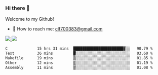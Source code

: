 ### Hi there 👋

<!--
**clingfei/clingfei** is a ✨ _special_ ✨ repository because its `README.md` (this file) appears on your GitHub profile.

Here are some ideas to get you started:

- 🔭 I’m currently working on ...
- 🌱 I’m currently learning ...
- 👯 I’m looking to collaborate on ...
- 🤔 I’m looking for help with ...
- 💬 Ask me about ...
- 📫 How to reach me: ...
- 😄 Pronouns: ...
- ⚡ Fun fact: ...
-->
Welcome to my Github!
- 📧 How to reach me: clf700383@gmail.com

<a href="https://github.com/anuraghazra/github-readme-stats">
  <img src="https://github-readme-stats.vercel.app/api?username=clingfei&count_private=true&show_icons=true&include_all_commits=true&line_height=21&hide_border=true&repo=github-readme-stats" />
</a>
<a href="https://github.com/anuraghazra/convoychat">
  <img src="https://github-readme-stats.vercel.app/api/top-langs/?username=clingfei&hide=Tcl,Perl,Makefile,CSS,HTML,Yacc,Lex,Verilog&langs_count=6&layout=compact&hide_border=true&repo=convoychat" />
</a>

<!--START_SECTION:waka-->

```txt
C             15 hrs 31 mins  ██████████████████████▓░░   90.79 %
Text          36 mins         █░░░░░░░░░░░░░░░░░░░░░░░░   03.60 %
Makefile      19 mins         ▒░░░░░░░░░░░░░░░░░░░░░░░░   01.85 %
Other         12 mins         ▒░░░░░░░░░░░░░░░░░░░░░░░░   01.19 %
Assembly      11 mins         ▒░░░░░░░░░░░░░░░░░░░░░░░░   01.08 %
```

<!--END_SECTION:waka-->
